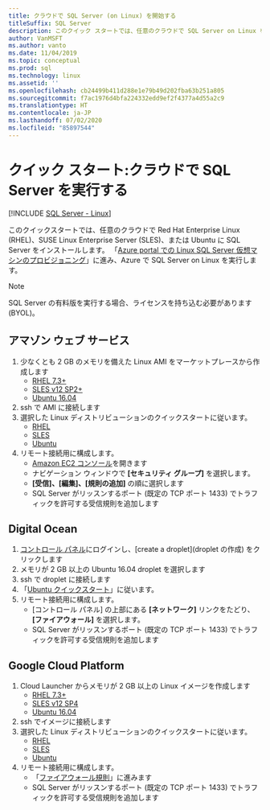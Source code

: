 ```yaml
---
title: クラウドで SQL Server (on Linux) を開始する
titleSuffix: SQL Server
description: このクイック スタートでは、任意のクラウドで SQL Server on Linux を実行する方法を示します。
author: VanMSFT
ms.author: vanto
ms.date: 11/04/2019
ms.topic: conceptual
ms.prod: sql
ms.technology: linux
ms.assetid: ''
ms.openlocfilehash: cb24499b411d288e1e79b49d202fba63b251a805
ms.sourcegitcommit: f7ac1976d4bfa224332edd9ef2f4377a4d55a2c9
ms.translationtype: HT
ms.contentlocale: ja-JP
ms.lasthandoff: 07/02/2020
ms.locfileid: "85897544"
---
```

# <a name="quickstart-run-sql-server-in-the-cloud"></a>クイック スタート:クラウドで SQL Server を実行する
[!INCLUDE [SQL Server - Linux](../includes/applies-to-version/sql-linux.md)]

このクイックスタートでは、任意のクラウドで Red Hat Enterprise Linux (RHEL)、SUSE Linux Enterprise Server (SLES)、または Ubuntu に SQL Server をインストールします。 「[Azure portal での Linux SQL Server 仮想マシンのプロビジョニング](https://docs.microsoft.com/azure/virtual-machines/linux/sql/provision-sql-server-linux-virtual-machine?toc=/sql/toc/toc.json)」に進み、Azure で SQL Server on Linux を実行します。

> [!NOTE]
> SQL Server の有料版を実行する場合、ライセンスを持ち込む必要があります (BYOL)。

## <a name="amazon-web-services"></a>アマゾン ウェブ サービス
1.  少なくとも 2 GB のメモリを備えた Linux AMI をマーケットプレースから作成します 
    * [RHEL 7.3+](https://aws.amazon.com/marketplace/pp/B00KWBZVK6)
    * [SLES v12 SP2+](https://aws.amazon.com/marketplace/pp/B00PMM99PI)
    * [Ubuntu 16.04](https://aws.amazon.com/marketplace/pp/B01JBL2M0O)
1.  ssh で AMI に接続します
1.  選択した Linux ディストリビューションのクイックスタートに従います。 
    * [RHEL](quickstart-install-connect-red-hat.md)
    * [SLES](quickstart-install-connect-suse.md)
    * [Ubuntu](quickstart-install-connect-ubuntu.md)
1.  リモート接続用に構成します。 
    * [Amazon EC2 コンソール]( https://console.aws.amazon.com/ec2/)を開きます
    * ナビゲーション ウィンドウで **[セキュリティ グループ]** を選択します。 
    * **[受信]、[編集]、[規則の追加]** の順に選択します
    * SQL Server がリッスンするポート (既定の TCP ポート 1433) でトラフィックを許可する受信規則を追加します

    
## <a name="digital-ocean"></a>Digital Ocean
1. [コントロール パネル](https://cloud.digitalocean.com/login)にログインし、[create a droplet]\(droplet の作成\) をクリックします
1. メモリが 2 GB 以上の Ubuntu 16.04 droplet を選択します
1. ssh で droplet に接続します
1. 「[Ubuntu クイックスタート](quickstart-install-connect-ubuntu.md)」に従います。
1. リモート接続用に構成します。
    * [コントロール パネル] の上部にある **[ネットワーク]** リンクをたどり、 **[ファイアウォール]** を選択します。
    * SQL Server がリッスンするポート (既定の TCP ポート 1433) でトラフィックを許可する受信規則を追加します
    
## <a name="google-cloud-platform"></a>Google Cloud Platform
1.  Cloud Launcher からメモリが 2 GB 以上の Linux イメージを作成します 
    * [RHEL 7.3+](https://console.cloud.google.com/launcher/details/rhel-cloud/rhel-7)
    * [SLES v12 SP4](https://console.cloud.google.com/launcher/details/suse-cloud/sles-12)
    * [Ubuntu 16.04](https://console.cloud.google.com/launcher/details/ubuntu-os-cloud/ubuntu-xenial)
1.  ssh でイメージに接続します
1.  選択した Linux ディストリビューションのクイックスタートに従います。 
    * [RHEL](quickstart-install-connect-red-hat.md)
    * [SLES](quickstart-install-connect-suse.md)
    * [Ubuntu](quickstart-install-connect-ubuntu.md)
1.  リモート接続用に構成します。 
    * 「[ファイアウォール規則](https://console.cloud.google.com/networking/firewalls)」に進みます
    * SQL Server がリッスンするポート (既定の TCP ポート 1433) でトラフィックを許可する受信規則を追加します
